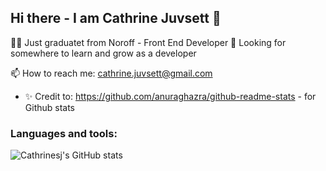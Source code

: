 ## Hi there - I am Cathrine Juvsett 👋

👩‍🎓 Just graduatet from Noroff - Front End Developer
🌱 Looking for somewhere to learn and grow as a developer

📫 How to reach me: cathrine.juvsett@gmail.com

- ✨ Credit to: https://github.com/anuraghazra/github-readme-stats - for Github stats

### Languages and tools: 


![Cathrinesj's GitHub stats](https://github-readme-stats.vercel.app/api?username=cathrinesj&show_icons=true&theme=tokyonight)
